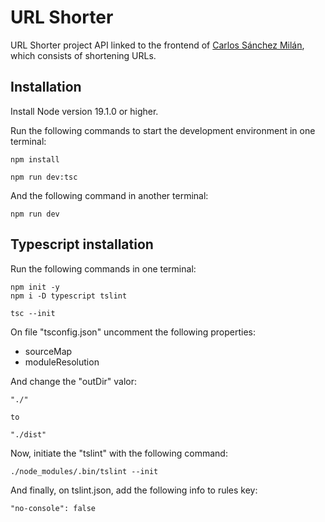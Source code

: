 # URL Shorter

URL Shorter project API linked to the frontend of [Carlos Sánchez Milán](https://github.com/Carlsm92), which consists of shortening URLs.

## Installation

Install Node version 19.1.0 or higher.

Run the following commands to start the development environment in one terminal:

```
npm install

npm run dev:tsc
```

And the following command in another terminal:

```
npm run dev
```

## Typescript installation

Run the following commands in one terminal:

```
npm init -y
npm i -D typescript tslint

tsc --init
```

On file "tsconfig.json" uncomment the following properties:

- sourceMap
- moduleResolution

And change the "outDir" valor:

```
"./"

to

"./dist"
```

Now, initiate the "tslint" with the following command:

```
./node_modules/.bin/tslint --init
```

And finally, on tslint.json, add the following info to rules key:

```
"no-console": false
```